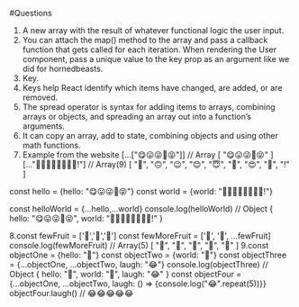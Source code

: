 #Questions 
1. A new array with the result of whatever functional logic the user input.
2. You can attach the map() method to the array and pass a callback function that gets called for each iteration. When rendering the User component, pass a unique value to the key prop as an argument like we did for hornedbeasts.
3. Key.
4. Keys help React identify which items have changed, are added, or are removed.
5. The spread operator is syntax for adding items to arrays, combining arrays or objects, and spreading an array out into a function’s arguments.
6. It can copy an array, add to state, combining objects and using other math functions.
7. Example from the website 
   [...["😋😛😜🤪😝"]] // Array [ "😋😛😜🤪😝" ]
   [..."🙂🙃😉😊😇🥰😍🤩!"] // Array(9) [ "🙂", "🙃", "😉", "😊", "😇", "🥰", "😍", "🤩", "!" ]

  const hello = {hello: "😋😛😜🤪😝"}
  const world = {world: "🙂🙃😉😊😇🥰😍🤩!"}

  const helloWorld = {...hello,...world}
  console.log(helloWorld) // Object { hello: "😋😛😜🤪😝", world: "🙂🙃😉😊😇🥰😍🤩!" }
  
8.const fewFruit = ['🍏','🍊','🍌']
  const fewMoreFruit = ['🍉', '🍍', ...fewFruit]
  console.log(fewMoreFruit) //  Array(5) [ "🍉", "🍍", "🍏", "🍊", "🍌" ]
9.const objectOne = {hello: "🤪"}
  const objectTwo = {world: "🐻"}
  const objectThree = {...objectOne, ...objectTwo, laugh: "😂"}
  console.log(objectThree) // Object { hello: "🤪", world: "🐻", laugh: "😂" }
  const objectFour = {...objectOne, ...objectTwo, laugh: () => {console.log("😂".repeat(5))}}
  objectFour.laugh() // 😂😂😂😂😂
